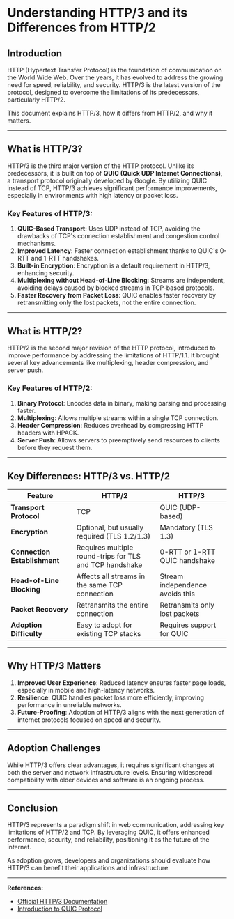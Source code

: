 # Understanding HTTP/3 and its Differences from HTTP/2

## Introduction

HTTP (Hypertext Transfer Protocol) is the foundation of communication on the World Wide Web. Over the years, it has evolved to address the growing need for speed, reliability, and security. HTTP/3 is the latest version of the protocol, designed to overcome the limitations of its predecessors, particularly HTTP/2.

This document explains HTTP/3, how it differs from HTTP/2, and why it matters.

---

## What is HTTP/3?

HTTP/3 is the third major version of the HTTP protocol. Unlike its predecessors, it is built on top of **QUIC (Quick UDP Internet Connections)**, a transport protocol originally developed by Google. By utilizing QUIC instead of TCP, HTTP/3 achieves significant performance improvements, especially in environments with high latency or packet loss.

### Key Features of HTTP/3:
1. **QUIC-Based Transport**: Uses UDP instead of TCP, avoiding the drawbacks of TCP's connection establishment and congestion control mechanisms.
2. **Improved Latency**: Faster connection establishment thanks to QUIC's 0-RTT and 1-RTT handshakes.
3. **Built-in Encryption**: Encryption is a default requirement in HTTP/3, enhancing security.
4. **Multiplexing without Head-of-Line Blocking**: Streams are independent, avoiding delays caused by blocked streams in TCP-based protocols.
5. **Faster Recovery from Packet Loss**: QUIC enables faster recovery by retransmitting only the lost packets, not the entire connection.

---

## What is HTTP/2?

HTTP/2 is the second major revision of the HTTP protocol, introduced to improve performance by addressing the limitations of HTTP/1.1. It brought several key advancements like multiplexing, header compression, and server push.

### Key Features of HTTP/2:
1. **Binary Protocol**: Encodes data in binary, making parsing and processing faster.
2. **Multiplexing**: Allows multiple streams within a single TCP connection.
3. **Header Compression**: Reduces overhead by compressing HTTP headers with HPACK.
4. **Server Push**: Allows servers to preemptively send resources to clients before they request them.

---

## Key Differences: HTTP/3 vs. HTTP/2

| Feature                 | HTTP/2                             | HTTP/3                            |
|-------------------------|-------------------------------------|------------------------------------|
| **Transport Protocol**  | TCP                                | QUIC (UDP-based)                  |
| **Encryption**          | Optional, but usually required (TLS 1.2/1.3) | Mandatory (TLS 1.3)               |
| **Connection Establishment** | Requires multiple round-trips for TLS and TCP handshake | 0-RTT or 1-RTT QUIC handshake     |
| **Head-of-Line Blocking** | Affects all streams in the same TCP connection | Stream independence avoids this    |
| **Packet Recovery**     | Retransmits the entire connection  | Retransmits only lost packets      |
| **Adoption Difficulty** | Easy to adopt for existing TCP stacks | Requires support for QUIC         |

---

## Why HTTP/3 Matters

1. **Improved User Experience**: Reduced latency ensures faster page loads, especially in mobile and high-latency networks.
2. **Resilience**: QUIC handles packet loss more efficiently, improving performance in unreliable networks.
3. **Future-Proofing**: Adoption of HTTP/3 aligns with the next generation of internet protocols focused on speed and security.

---

## Adoption Challenges

While HTTP/3 offers clear advantages, it requires significant changes at both the server and network infrastructure levels. Ensuring widespread compatibility with older devices and software is an ongoing process.

---

## Conclusion

HTTP/3 represents a paradigm shift in web communication, addressing key limitations of HTTP/2 and TCP. By leveraging QUIC, it offers enhanced performance, security, and reliability, positioning it as the future of the internet.

As adoption grows, developers and organizations should evaluate how HTTP/3 can benefit their applications and infrastructure.

---

**References:**
- [Official HTTP/3 Documentation](https://www.rfc-editor.org/rfc/rfc9114.html)
- [Introduction to QUIC Protocol](https://datatracker.ietf.org/doc/rfc9000/)
